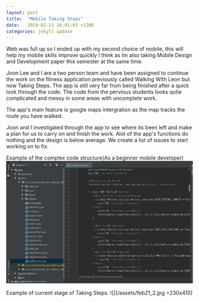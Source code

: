 ```yaml
---
layout: post
title:  "Mobile Taking Steps"
date:   2019-02-21 16:01:03 +1200
categories: jekyll update
---
```


Web was full up so I ended up with my second choice of mobile, this will help my mobile skills improve quickly I think as Im also taking Mobile Design and Development paper this semester at the same time.

Joon Lee and I are a two person team and have been assigned to continue the work on the fitness application previously called Walking With Leon but now Taking Steps. The app is still very far from being finished after a quick look through the code. The code from the pervious students looks qutie complicated and messy in some areas with uncomplete work.

The app's main feature is google maps intergration as the map tracks the route you have walked.

Joon and I investigated through the app to see where its been left and make a plan for us to carry on and finish the work. Alot of the app's functions do nothing and the design is below average. We create a list of issues to start working on to fix.


Example of the complex code structure(As a beginner mobile developer)
![](/assets/feb21_1.jpg)
  

Example of current stage of Taking Steps.
![](/assets/feb21_2.jpg =230x410)